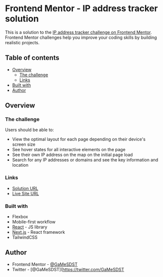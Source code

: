 # Frontend Mentor - IP address tracker solution

This is a solution to the [IP address tracker challenge on Frontend Mentor](https://www.frontendmentor.io/challenges/ip-address-tracker-I8-0yYAH0). Frontend Mentor challenges help you improve your coding skills by building realistic projects.

## Table of contents

-   [Overview](#overview)
    -   [The challenge](#the-challenge)
    -   [Links](#links)
-   [Built with](#built-with)
-   [Author](#author)

## Overview

### The challenge

Users should be able to:

-   View the optimal layout for each page depending on their device's screen size
-   See hover states for all interactive elements on the page
-   See their own IP address on the map on the initial page load
-   Search for any IP addresses or domains and see the key information and location

### Links

-   [Solution URL]()
-   [Live Site URL](https://ip-address-tracker-rosy-alpha.vercel.app/)

### Built with

-   Flexbox
-   Mobile-first workflow
-   [React](https://reactjs.org/) - JS library
-   [Next.js](https://nextjs.org/) - React framework
-   TailwindCSS

## Author

-   Frontend Mentor - [@GaMeSDST](https://www.frontendmentor.io/profile/GaMeSDST)
-   Twitter - [@GaMeSDST](https://twitter.com/GaMeSDST
